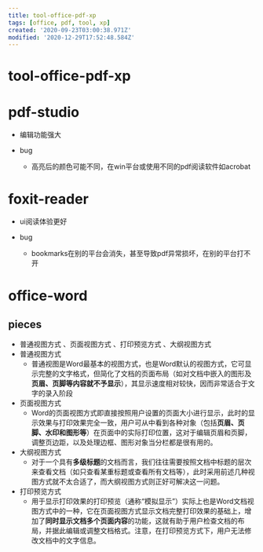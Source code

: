 ```yaml
---
title: tool-office-pdf-xp
tags: [office, pdf, tool, xp]
created: '2020-09-23T03:00:38.971Z'
modified: '2020-12-29T17:52:48.584Z'
---
```


# tool-office-pdf-xp

# pdf-studio

- 编辑功能强大

- bug
  - 高亮后的颜色可能不同，在win平台或使用不同的pdf阅读软件如acrobat
# foxit-reader
- ui阅读体验更好

- bug
  - bookmarks在别的平台会消失，甚至导致pdf异常损坏，在别的平台打不开
# office-word

## pieces

- 普通视图方式 、页面视图方式 、打印预览方式 、大纲视图方式
- 普通视图方式 
  - 普通视图是Word最基本的视图方式，也是Word默认的视图方式，它可显示完整的文字格式，但简化了文档的页面布局（如对文档中嵌入的图形及**页眉、页脚等内容就不予显示**），其显示速度相对较快，因而非常适合于文字的录入阶段
- 页面视图方式 
  - Word的页面视图方式即直接按照用户设置的页面大小进行显示，此时的显示效果与打印效果完全一致，用户可从中看到各种对象（包括**页眉、页脚、水印和图形等**）在页面中的实际打印位置，这对于编辑页眉和页脚，调整页边距，以及处理边框、图形对象当分栏都是很有用的。
- 大纲视图方式 
  - 对于一个具有**多级标题**的文档而言，我们往往需要按照文档中标题的层次来查看文档（如只查看某重标题或查看所有文档等），此时采用前述几种视图方式就不太合适了，而大纲视图方式则正好可解决这一问题。
- 打印预览方式
  -  用于显示打印效果的打印预览（通称“模拟显示”）实际上也是Word文档视图方式中的一种，它在页面视图方式显示文档完整打印效果的基础上，增加了**同时显示文档多个页面内容**的功能，这就有助于用户检查文档的布局，并据此编辑或调整文档格式。注意，在打印预览方式下，用户无法修改文档中的文字信息。
